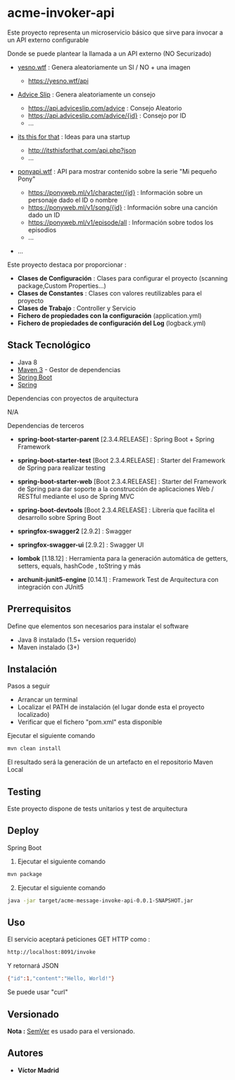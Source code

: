 # acme-invoker-api

Este proyecto representa un microservicio básico que sirve para invocar a un API externo configurable


Donde se puede plantear la llamada a un API externo (NO Securizado)

* [yesno.wtf](https://yesno.wtf/) : Genera aleatoriamente un SI / NO + una imagen

	* https://yesno.wtf/api
* [Advice Slip](https://api.adviceslip.com/)  : Genera aleatoriamente un consejo

	* https://api.adviceslip.com/advice : Consejo Aleatorio
	* https://api.adviceslip.com/advice/{id} : Consejo por ID
	* ...
	
* [its this for that](http://itsthisforthat.com/) : Ideas para una startup

	* http://itsthisforthat.com/api.php?json
	* ...
* [ponyapi.wtf](https://ponyweb.ml/) : API para mostrar contenido sobre la serie "Mi pequeño Pony"

	* https://ponyweb.ml/v1/character/{id} : Información sobre un personaje dado el ID o nombre
	* https://ponyweb.ml/v1/song/{id} : Información sobre una canción dado un ID
	* https://ponyweb.ml/v1/episode/all : Información sobre todos los episodios
	* ...
* ...



Este proyecto destaca por proporcionar :

* **Clases de Configuración** : Clases para configurar el proyecto (scanning package,Custom Properties...)
* **Clases de Constantes** : Clases con valores reutilizables para el proyecto
* **Clases de Trabajo** : Controller y Servicio
* **Fichero de propiedades con la configuración** (application.yml)
* **Fichero de propiedades de configuración del Log** (logback.yml)





## Stack Tecnológico

* Java 8
* [Maven 3](https://maven.apache.org/) - Gestor de dependencias
* [Spring Boot](https://spring.io/projects/spring-boot)
* [Spring](https://spring.io)

Dependencias con proyectos de arquitectura

N/A

Dependencias de terceros 

* **spring-boot-starter-parent** [2.3.4.RELEASE] : Spring Boot + Spring Framework
* **spring-boot-starter-test** [Boot 2.3.4.RELEASE] : Starter del Framework de Spring para realizar testing
* **spring-boot-starter-web** [Boot 2.3.4.RELEASE] : Starter del Framework de Spring para dar soporte a la construcción de aplicaciones Web / RESTful mediante el uso de Spring MVC
* **spring-boot-devtools** [Boot 2.3.4.RELEASE] : Librería que facilita el desarrollo sobre Spring Boot

* **springfox-swagger2** [2.9.2] : Swagger
* **springfox-swagger-ui** [2.9.2] : Swagger UI
* **lombok** [1.18.12] : Herramienta para la generación automática de getters, setters, equals, hashCode , toString y más
* **archunit-junit5-engine** [0.14.1] : Framework Test de Arquitectura con integración con JUnit5





## Prerrequisitos

Define que elementos son necesarios para instalar el software

* Java 8 instalado (1.5+ version requerido)
* Maven instalado (3+)





## Instalación

Pasos a seguir

* Arrancar un terminal
* Localizar el PATH de instalación (el lugar donde esta el proyecto localizado)
* Verificar que el fichero "pom.xml" esta disponible

Ejecutar el siguiente comando

```bash
mvn clean install
```

El resultado será la generación de un artefacto en el repositorio Maven Local





## Testing

Este proyecto dispone de tests unitarios y test de arquitectura






## Deploy

Spring Boot

1. Ejecutar el siguiente comando

```bash
mvn package
```

2. Ejecutar el siguiente comando

```bash
java -jar target/acme-message-invoke-api-0.0.1-SNAPSHOT.jar
```





## Uso

El servicio aceptará peticiones GET HTTP como :

```bash
http://localhost:8091/invoke
```

Y retornará JSON

```bash
{"id":1,"content":"Hello, World!"}
```

Se puede usar "curl"





## Versionado

**Nota :** [SemVer](http://semver.org/) es usado para el versionado.





## Autores

* **Víctor Madrid**
